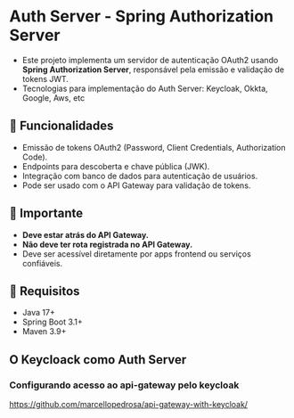 # Auth Server - Spring Authorization Server

- Este projeto implementa um servidor de autenticação OAuth2 usando **Spring Authorization Server**, responsável pela emissão e validação de tokens JWT.
- Tecnologias para implementação do Auth Server: Keycloak, Okkta, Google, Aws, etc

## 🔐 Funcionalidades

- Emissão de tokens OAuth2 (Password, Client Credentials, Authorization Code).
- Endpoints para descoberta e chave pública (JWK).
- Integração com banco de dados para autenticação de usuários.
- Pode ser usado com o API Gateway para validação de tokens.

## 🚫 Importante

- **Deve estar atrás do API Gateway.**
- **Não deve ter rota registrada no API Gateway.**
- Deve ser acessível diretamente por apps frontend ou serviços confiáveis.

## 🧭 Requisitos

- Java 17+
- Spring Boot 3.1+
- Maven 3.9+

## O Keycloack como Auth Server 

### Configurando acesso ao api-gateway pelo keycloak
https://github.com/marcellopedrosa/api-gateway-with-keycloak/
